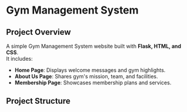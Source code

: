 # Gym Management System

## Project Overview
A simple Gym Management System website built with **Flask, HTML, and CSS**.  
It includes:
- **Home Page**: Displays welcome messages and gym highlights.
- **About Us Page**: Shares gym's mission, team, and facilities.
- **Membership Page**: Showcases membership plans and services.

## Project Structure
